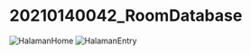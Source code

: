 # 20210140042_RoomDatabase
![HalamanHome](https://github.com/ReNARRO/20210140042_RoomDatabase/assets/114455078/e5370e93-54e2-4c1c-8392-98003c06d75a)
![HalamanEntry](https://github.com/ReNARRO/20210140042_RoomDatabase/assets/114455078/d758af58-a851-45f0-bf7f-96f3d29a14cf)
